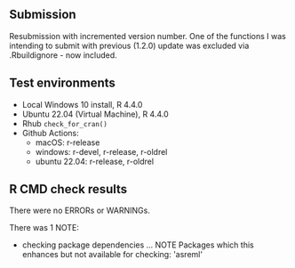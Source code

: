 ## Submission

Resubmission with incremented version number. One of the functions I was intending to submit with previous (1.2.0) update was excluded via .Rbuildignore - now included.

## Test environments
* Local Windows 10 install, R 4.4.0
* Ubuntu 22.04 (Virtual Machine), R 4.4.0
* Rhub `check_for_cran()`
* Github Actions:
    - macOS: r-release
    - windows: r-devel, r-release, r-oldrel
    - ubuntu 22.04: r-release, r-oldrel

## R CMD check results
There were no ERRORs or WARNINGs. 

There was 1 NOTE:

* checking package dependencies ... NOTE
  Packages which this enhances but not available for checking:
    'asreml'
